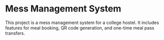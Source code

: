 # Mess Management System

This project is a mess management system for a college hostel. It includes features for meal booking, QR code generation, and one-time meal pass transfers.